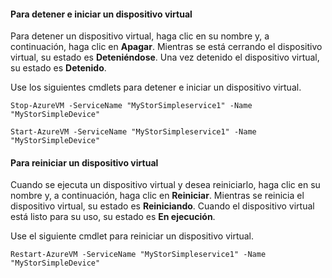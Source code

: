 #### Para detener e iniciar un dispositivo virtual
Para detener un dispositivo virtual, haga clic en su nombre y, a continuación, haga clic en **Apagar**. Mientras se está cerrando el dispositivo virtual, su estado es **Deteniéndose**. Una vez detenido el dispositivo virtual, su estado es **Detenido**.

Use los siguientes cmdlets para detener e iniciar un dispositivo virtual.

`Stop-AzureVM -ServiceName "MyStorSimpleservice1" -Name "MyStorSimpleDevice"`


`Start-AzureVM -ServiceName "MyStorSimpleservice1" -Name "MyStorSimpleDevice"`
    
#### Para reiniciar un dispositivo virtual

Cuando se ejecuta un dispositivo virtual y desea reiniciarlo, haga clic en su nombre y, a continuación, haga clic en **Reiniciar**. Mientras se reinicia el dispositivo virtual, su estado es **Reiniciando**. Cuando el dispositivo virtual está listo para su uso, su estado es **En ejecución**.

Use el siguiente cmdlet para reiniciar un dispositivo virtual.

`Restart-AzureVM -ServiceName "MyStorSimpleservice1" -Name "MyStorSimpleDevice"`

<!---HONumber=AcomDC_1217_2015-->